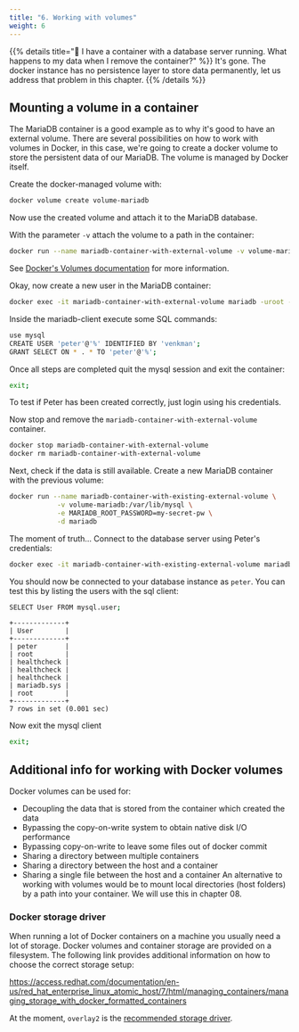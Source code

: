 ```yaml
---
title: "6. Working with volumes"
weight: 6
---
```


{{% details title="🤔 I have a container with a database server running. What happens to my data when I remove the container?" %}}
It's gone. The docker instance has no persistence layer to store data permanently, let us address that problem in this chapter.
{{% /details %}}


## Mounting a volume in a container

The MariaDB container is a good example as to why it's good to have an external volume.
There are several possibilities on how to work with volumes in Docker, in this case, we're going to create a docker volume to store the persistent data of our MariaDB. The volume is managed by Docker itself.

Create the docker-managed volume with:

```bash
docker volume create volume-mariadb
```

Now use the created volume and attach it to the MariaDB database.

With the parameter `-v` attach the volume to a path in the container:

```bash
docker run --name mariadb-container-with-external-volume -v volume-mariadb:/var/lib/mysql -e MARIADB_ROOT_PASSWORD=my-secret-pw -d mariadb
```

See [Docker's Volumes documentation](https://docs.docker.com/storage/volumes/) for more information.

Okay, now create a new user in the MariaDB container:

```bash
docker exec -it mariadb-container-with-external-volume mariadb -uroot -pmy-secret-pw
```

Inside the mariadb-client execute some SQL commands:

```bash
use mysql
CREATE USER 'peter'@'%' IDENTIFIED BY 'venkman';
GRANT SELECT ON * . * TO 'peter'@'%';
```

Once all steps are completed quit the mysql session and exit the container:
```bash
exit;
```

To test if Peter has been created correctly, just login using his credentials.

Now stop and remove the `mariadb-container-with-external-volume` container.

```bash
docker stop mariadb-container-with-external-volume
docker rm mariadb-container-with-external-volume
```

Next, check if the data is still available.
Create a new MariaDB container with the previous volume:

```bash
docker run --name mariadb-container-with-existing-external-volume \
            -v volume-mariadb:/var/lib/mysql \
            -e MARIADB_ROOT_PASSWORD=my-secret-pw \
            -d mariadb
```

The moment of truth... Connect to the database server using Peter's credentials:

```bash
docker exec -it mariadb-container-with-existing-external-volume mariadb -upeter -pvenkman
```

You should now be connected to your database instance as `peter`. You can test this by listing the users with the sql client:

```bash
SELECT User FROM mysql.user;
```

```
+-------------+
| User        |
+-------------+
| peter       |
| root        |
| healthcheck |
| healthcheck |
| healthcheck |
| mariadb.sys |
| root        |
+-------------+
7 rows in set (0.001 sec)
```
Now exit the mysql client

```bash
exit;
```


## Additional info for working with Docker volumes

Docker volumes can be used for:

* Decoupling the data that is stored from the container which created the data
* Bypassing the copy-on-write system to obtain native disk I/O performance
* Bypassing copy-on-write to leave some files out of docker commit
* Sharing a directory between multiple containers
* Sharing a directory between the host and a container
* Sharing a single file between the host and a container
An alternative to working with volumes would be to mount local directories (host folders) by a path into your container. We will use this in chapter 08.


### Docker storage driver

When running a lot of Docker containers on a machine you usually need a lot of storage. Docker volumes and container storage are provided on a filesystem. The following link provides additional information on how to choose the correct storage setup:

<https://access.redhat.com/documentation/en-us/red_hat_enterprise_linux_atomic_host/7/html/managing_containers/managing_storage_with_docker_formatted_containers>

At the moment, `overlay2` is the [recommended storage driver](https://docs.docker.com/storage/storagedriver/select-storage-driver/#docker-ce).
